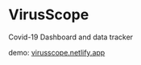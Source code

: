 # VirusScope

<p>Covid-19 Dashboard and data tracker </p>
<p>demo: <a href="#virusscope.netlify.app<">virusscope.netlify.app</a></p> 

